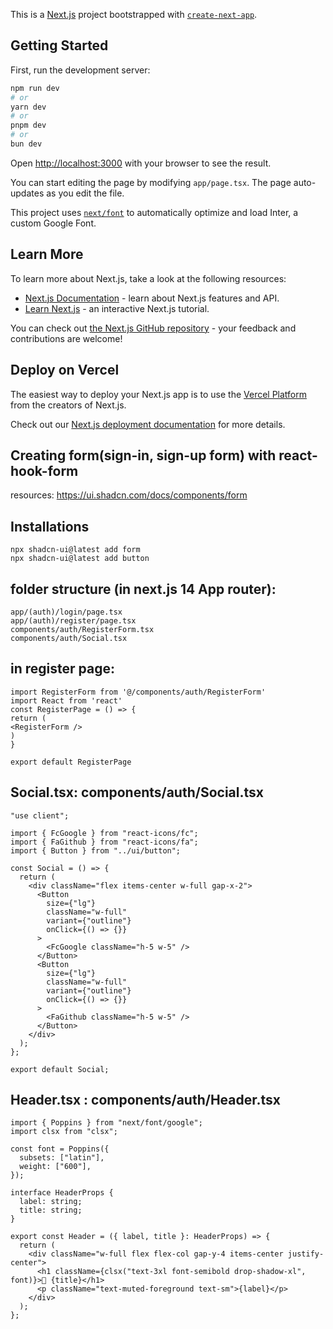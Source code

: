 This is a [Next.js](https://nextjs.org/) project bootstrapped with [`create-next-app`](https://github.com/vercel/next.js/tree/canary/packages/create-next-app).

## Getting Started

First, run the development server:

```bash
npm run dev
# or
yarn dev
# or
pnpm dev
# or
bun dev
```

Open [http://localhost:3000](http://localhost:3000) with your browser to see the result.

You can start editing the page by modifying `app/page.tsx`. The page auto-updates as you edit the file.

This project uses [`next/font`](https://nextjs.org/docs/basic-features/font-optimization) to automatically optimize and load Inter, a custom Google Font.

## Learn More

To learn more about Next.js, take a look at the following resources:

- [Next.js Documentation](https://nextjs.org/docs) - learn about Next.js features and API.
- [Learn Next.js](https://nextjs.org/learn) - an interactive Next.js tutorial.

You can check out [the Next.js GitHub repository](https://github.com/vercel/next.js/) - your feedback and contributions are welcome!

## Deploy on Vercel

The easiest way to deploy your Next.js app is to use the [Vercel Platform](https://vercel.com/new?utm_medium=default-template&filter=next.js&utm_source=create-next-app&utm_campaign=create-next-app-readme) from the creators of Next.js.

Check out our [Next.js deployment documentation](https://nextjs.org/docs/deployment) for more details.

## Creating form(sign-in, sign-up form) with react-hook-form

resources: https://ui.shadcn.com/docs/components/form

## Installations
```
npx shadcn-ui@latest add form
npx shadcn-ui@latest add button
```
## folder structure (in next.js 14 App router):
```
app/(auth)/login/page.tsx
app/(auth)/register/page.tsx
components/auth/RegisterForm.tsx
components/auth/Social.tsx
```
## in register page:
```
import RegisterForm from '@/components/auth/RegisterForm'
import React from 'react'
const RegisterPage = () => {
return (
<RegisterForm />
)
}

export default RegisterPage
```
## Social.tsx: components/auth/Social.tsx
```
"use client";

import { FcGoogle } from "react-icons/fc";
import { FaGithub } from "react-icons/fa";
import { Button } from "../ui/button";

const Social = () => {
  return (
    <div className="flex items-center w-full gap-x-2">
      <Button
        size={"lg"}
        className="w-full"
        variant={"outline"}
        onClick={() => {}}
      >
        <FcGoogle className="h-5 w-5" />
      </Button>
      <Button
        size={"lg"}
        className="w-full"
        variant={"outline"}
        onClick={() => {}}
      >
        <FaGithub className="h-5 w-5" />
      </Button>
    </div>
  );
};

export default Social;
```

## Header.tsx : components/auth/Header.tsx
```
import { Poppins } from "next/font/google";
import clsx from "clsx";

const font = Poppins({
  subsets: ["latin"],
  weight: ["600"],
});

interface HeaderProps {
  label: string;
  title: string;
}

export const Header = ({ label, title }: HeaderProps) => {
  return (
    <div className="w-full flex flex-col gap-y-4 items-center justify-center">
      <h1 className={clsx("text-3xl font-semibold drop-shadow-xl", font)}>🔐 {title}</h1>
      <p className="text-muted-foreground text-sm">{label}</p>
    </div>
  );
};
```


